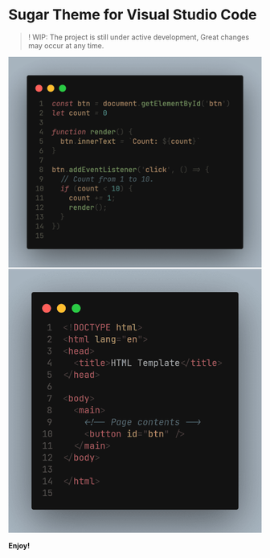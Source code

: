 # Sugar Theme for Visual Studio Code

>! WIP: The project is still under active development, Great changes may occur at any time.

![](./snapshot/js.png)
![](./snapshot/html.png)

**Enjoy!**
